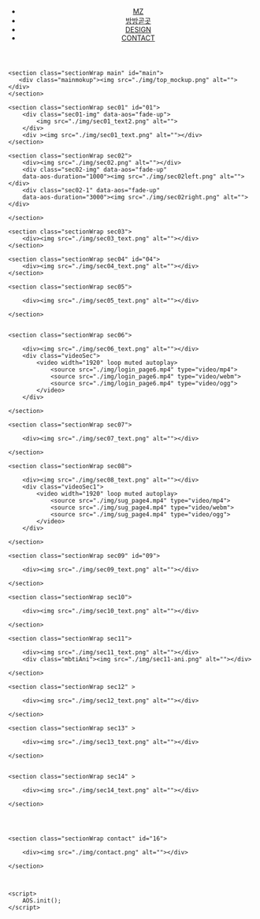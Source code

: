 <!DOCTYPE html>
<html lang="kr">
<head>
    <meta charset="UTF-8">
    <meta http-equiv="X-UA-Compatible" content="IE=edge">
    <meta name="viewport" content="width=device-width, initial-scale=1.0">
    <title>Document</title>
    <link rel="stylesheet" href="./css/header.css">
    <link rel="stylesheet" href="./css/reset.css">
    <link href="https://cdn.jsdelivr.net/npm/bootstrap@5.2.2/dist/css/bootstrap.min.css" rel="stylesheet" integrity="sha384-Zenh87qX5JnK2Jl0vWa8Ck2rdkQ2Bzep5IDxbcnCeuOxjzrPF/et3URy9Bv1WTRi" crossorigin="anonymous">
    <link href="https://unpkg.com/aos@2.3.1/dist/aos.css" rel="stylesheet">
    <script src="https://ajax.googleapis.com/ajax/libs/jquery/3.6.1/jquery.min.js"></script>
    <script src="https://unpkg.com/aos@2.3.1/dist/aos.js"></script>
    <script src="https://cdn.jsdelivr.net/npm/bootstrap@5.2.2/dist/js/bootstrap.bundle.min.js" integrity="sha384-OERcA2EqjJCMA+/3y+gxIOqMEjwtxJY7qPCqsdltbNJuaOe923+mo//f6V8Qbsw3" crossorigin="anonymous"></script>
</head>
<body>
    <header>
        <nav>
            <div id="logo"><a href="#main"><img src="./img/logo.png" alt=""></a></div>
            <ul id="main_menu">
                <li><a href="#01">MZ</a></li>
                <li><a href="#04">방방곧곳</a></li>
                <li><a href="#09">DESIGN</a></li>
                <li><a href="#16">CONTACT</a></li>
            </ul>
        </nav>
    </header>

    <section class="sectionWrap main" id="main">
       <div class="mainmokup"><img src="./img/top_mockup.png" alt=""></div>
    </section>

    <section class="sectionWrap sec01" id="01">
        <div class="sec01-img" data-aos="fade-up">
            <img src="./img/sec01_text2.png" alt="">
        </div>
        <div ><img src="./img/sec01_text.png" alt=""></div>
    </section>

    <section class="sectionWrap sec02">
        <div><img src="./img/sec02.png" alt=""></div>
        <div class="sec02-img" data-aos="fade-up"
        data-aos-duration="1000"><img src="./img/sec02left.png" alt=""></div>
        <div class="sec02-1" data-aos="fade-up"
        data-aos-duration="3000"><img src="./img/sec02right.png" alt=""></div>

    </section>

    <section class="sectionWrap sec03">
        <div><img src="./img/sec03_text.png" alt=""></div>       
    </section>

    <section class="sectionWrap sec04" id="04">
        <div><img src="./img/sec04_text.png" alt=""></div>
    </section>

    <section class="sectionWrap sec05">

        <div><img src="./img/sec05_text.png" alt=""></div>

    </section>


    <section class="sectionWrap sec06">

        <div><img src="./img/sec06_text.png" alt=""></div>
        <div class="videoSec">
            <video width="1920" loop muted autoplay>
                <source src="./img/login_page6.mp4" type="video/mp4">
                <source src="./img/login_page6.mp4" type="video/webm">
                <source src="./img/login_page6.mp4" type="video/ogg">
            </video>
        </div>

    </section>

    <section class="sectionWrap sec07">

        <div><img src="./img/sec07_text.png" alt=""></div>

    </section>

    <section class="sectionWrap sec08">

        <div><img src="./img/sec08_text.png" alt=""></div>
        <div class="videoSec1">
            <video width="1920" loop muted autoplay>
                <source src="./img/sug_page4.mp4" type="video/mp4">
                <source src="./img/sug_page4.mp4" type="video/webm">
                <source src="./img/sug_page4.mp4" type="video/ogg">
            </video>
        </div>

    </section>

    <section class="sectionWrap sec09" id="09">

        <div><img src="./img/sec09_text.png" alt=""></div>

    </section>

    <section class="sectionWrap sec10">

        <div><img src="./img/sec10_text.png" alt=""></div>

    </section>

    <section class="sectionWrap sec11">

        <div><img src="./img/sec11_text.png" alt=""></div>
        <div class="mbtiAni"><img src="./img/sec11-ani.png" alt=""></div>

    </section>

    <section class="sectionWrap sec12" >

        <div><img src="./img/sec12_text.png" alt=""></div>

    </section>

    <section class="sectionWrap sec13" >

        <div><img src="./img/sec13_text.png" alt=""></div>

    </section>


    <section class="sectionWrap sec14" >

        <div><img src="./img/sec14_text.png" alt=""></div>

    </section>




    <section class="sectionWrap contact" id="16">

        <div><img src="./img/contact.png" alt=""></div> 

    </section>

    

    <script>
        AOS.init();
    </script>
</body>
</html>
